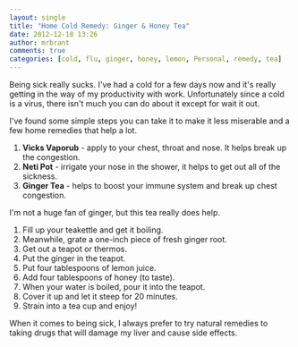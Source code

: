 ```yaml
---
layout: single
title: "Home Cold Remedy: Ginger & Honey Tea"
date: 2012-12-18 13:26
author: mrbrant
comments: true
categories: [cold, flu, ginger, honey, lemon, Personal, remedy, tea]
---
```

Being sick really sucks. I've had a cold for a few days now and it's really getting in the way of my productivity with work. Unfortunately since a cold is a virus, there isn't much you can do about it except for wait it out.

I've found some simple steps you can take it to make it less miserable and a few home remedies that help a lot.
<ol>
	<li><strong>Vicks Vaporub</strong> - apply to your chest, throat and nose. It helps break up the congestion.</li>
	<li><strong>Neti Pot</strong> - irrigate your nose in the shower, it helps to get out all of the sickness.</li>
	<li><strong>Ginger Tea</strong> - helps to boost your immune system and break up chest congestion.</li>
</ol>
I'm not a huge fan of ginger, but this tea really does help.
<ol>
	<li>Fill up your teakettle and get it boiling.</li>
	<li>Meanwhile, grate a one-inch piece of fresh ginger root.</li>
	<li>Get out a teapot or thermos.</li>
	<li>Put the ginger in the teapot.</li>
	<li>Put four tablespoons of lemon juice.</li>
	<li>Add four tablespoons of honey (to taste).</li>
	<li>When your water is boiled, pour it into the teapot.</li>
	<li>Cover it up and let it steep for 20 minutes.</li>
	<li>Strain into a tea cup and enjoy!</li>
</ol>

When it comes to being sick, I always prefer to try natural remedies to taking drugs that will damage my liver and cause side effects.
